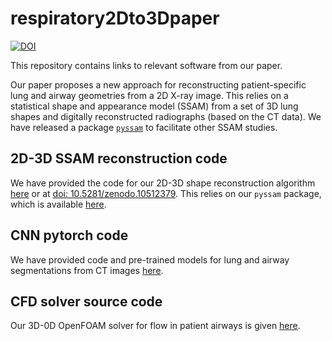 # respiratory2Dto3Dpaper

[![DOI](https://zenodo.org/badge/593775812.svg)](https://zenodo.org/badge/latestdoi/593775812)

This repository contains links to relevant software from our paper.

Our paper proposes a new approach for reconstructing patient-specific lung and airway geometries from a 2D X-ray image. This relies on a statistical shape and appearance model (SSAM) from a set of 3D lung shapes and digitally reconstructed radiographs (based on the CT data). We have released a package [`pyssam`](https://github.com/jvwilliams23/pyssam) to facilitate other SSAM studies.

## 2D-3D SSAM reconstruction code

We have provided the code for our 2D-3D shape reconstruction algorithm [here](https://github.com/jvwilliams23/respiratorySSAMpy) or at [doi: 10.5281/zenodo.10512379](https://doi.org/10.5281/zenodo.10512379). This relies on our `pyssam` package, which is available [here](https://github.com/jvwilliams23/pyssam).

## CNN pytorch code

We have provided code and pre-trained models for lung and airway segmentations from CT images [here](https://github.com/jvwilliams23/respiratoryCNN-toolkit).

## CFD solver source code

Our 3D-0D OpenFOAM solver for flow in patient airways is given [here](https://github.com/jvwilliams23/deepLungFoam).

